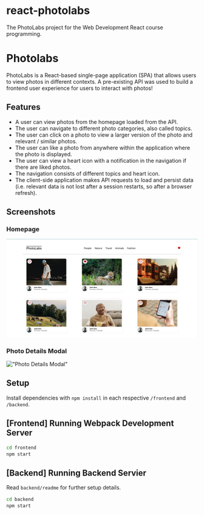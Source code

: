 # react-photolabs
The PhotoLabs project for the Web Development React course programming.

# Photolabs

PhotoLabs is a React-based single-page application (SPA) that allows users to view photos in different contexts.
A pre-existing API was used to build a frontend user experience for users to interact with photos!

## Features

- A user can view photos from the homepage loaded from the API.
- The user can navigate to different photo categories, also called topics.
- The user can click on a photo to view a larger version of the photo and relevant / similar photos.
- The user can like a photo from anywhere within the application where the photo is displayed.
- The user can view a heart icon with a notification in the navigation if there are liked photos.
- The navigation consists of different topics and heart icon.
- The client-side application makes API requests to load and persist data (i.e. relevant data is not lost after a session restarts, so after a browser refresh).


## Screenshots

 ### Homepage
 
!["Main Page"](https://github.com/MariaTiagunova/photolabs-starter/blob/main/docs/main_page.png?raw=true)

### Photo Details Modal

!["Photo Details Modal"](https://github.com/MariaTiagunova/photolabs-starter/blob/main/docs/photo_details_modal.png?raw=true)

## Setup

Install dependencies with `npm install` in each respective `/frontend` and `/backend`.

## [Frontend] Running Webpack Development Server

```sh
cd frontend
npm start
```

## [Backend] Running Backend Servier

Read `backend/readme` for further setup details.

```sh
cd backend
npm start
```
